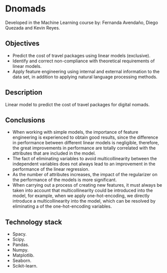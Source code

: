 # Dnomads
Developed in the Machine Learning course by: Fernanda Avendaño, Diego Quezada and Kevin Reyes.
## Objectives
- Predict the cost of travel packages using linear models (exclusive).
- Identify and correct non-compliance with theoretical requirements of linear models.
- Apply feature engineering using internal and external information to the data set, in addition to applying natural language processing methods.

## Description
Linear model to predict the cost of travel packages for digital nomads.

## Conclusions
- When working with simple models, the importance of feature engineering is experienced to obtain good results, since the difference in performance between different linear models is negligible, therefore, the great improvements in performance are totally correlated with the attributes that are included in the model.
- The fact of eliminating variables to avoid multicollinearity between the independent variables does not always lead to an improvement in the performance of the linear regression.
- As the number of attributes increases, the impact of the regularizer on the performance of the models is more significant.
- When carrying out a process of creating new features, it must always be taken into account that multicollinearity could be introduced into the model, for example, when we apply one-hot-encoding, we directly introduce a multicollinearity into the model, which can be resolved by eliminating a of the one-hot-encoding variables.

## Technology stack
- Spacy.
- Scipy.
- Pandas.
- Numpy.
- Matplotlib.
- Seaborn.
- Scikit-learn.